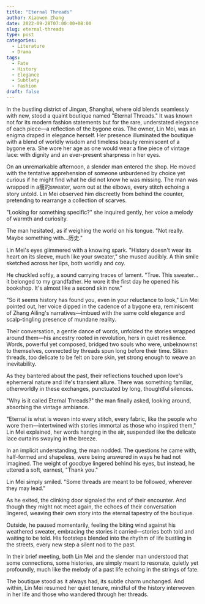 ```yaml
---
title: "Eternal Threads"
author: Xiaowen Zhang
date: 2022-09-28T07:00:00+08:00
slug: eternal-threads
type: post
categories:
  - Literature
  - Drama
tags:
  - Fate
  - History
  - Elegance
  - Subtlety
  - Fashion
draft: false
---
```


In the bustling district of Jingan, Shanghai, where old blends seamlessly with new, stood a quaint boutique named "Eternal Threads." It was known not for its modern fashion statements but for the rare, understated elegance of each piece—a reflection of the bygone eras. The owner, Lin Mei, was an enigma draped in elegance herself. Her presence illuminated the boutique with a blend of worldly wisdom and timeless beauty reminiscent of a bygone era. She wore her age as one would wear a fine piece of vintage lace: with dignity and an ever-present sharpness in her eyes.

On an unremarkable afternoon, a slender man entered the shop. He moved with the tentative apprehension of someone unburdened by choice yet curious if he might find what he did not know he was missing. The man was wrapped in a瘦的sweater, worn out at the elbows, every stitch echoing a story untold. Lin Mei observed him discreetly from behind the counter, pretending to rearrange a collection of scarves.

"Looking for something specific?" she inquired gently, her voice a melody of warmth and curiosity.

The man hesitated, as if weighing the world on his tongue. "Not really. Maybe something with...历史."

Lin Mei's eyes glimmered with a knowing spark. "History doesn't wear its heart on its sleeve, much like your sweater," she mused audibly. A thin smile sketched across her lips, both worldly and coy.

He chuckled softly, a sound carrying traces of lament. "True. This sweater... it belonged to my grandfather. He wore it the first day he opened his bookshop. It's almost like a second skin now."

"So it seems history has found you, even in your reluctance to look," Lin Mei pointed out, her voice dipped in the cadence of a bygone era, reminiscent of Zhang Ailing's narratives—imbued with the same cold elegance and scalp-tingling presence of mundane reality.

Their conversation, a gentle dance of words, unfolded the stories wrapped around them—his ancestry rooted in revolution, hers in quiet resilience. Words, powerful yet composed, bridged two souls who were, unbeknownst to themselves, connected by threads spun long before their time. Silken threads, too delicate to be felt on bare skin, yet strong enough to weave an inevitability.

As they bantered about the past, their reflections touched upon love's ephemeral nature and life's transient allure. There was something familiar, otherworldly in these exchanges, punctuated by long, thoughtful silences.

"Why is it called Eternal Threads?" the man finally asked, looking around, absorbing the vintage ambiance.

"Eternal is what is woven into every stitch, every fabric, like the people who wore them—intertwined with stories immortal as those who inspired them," Lin Mei explained, her words hanging in the air, suspended like the delicate lace curtains swaying in the breeze.

In an implicit understanding, the man nodded. The questions he came with, half-formed and shapeless, were being answered in ways he had not imagined. The weight of goodbye lingered behind his eyes, but instead, he uttered a soft, earnest, "Thank you."

Lin Mei simply smiled. "Some threads are meant to be followed, wherever they may lead."

As he exited, the clinking door signaled the end of their encounter. And though they might not meet again, the echoes of their conversation lingered, weaving their own story into the eternal tapestry of the boutique.

Outside, he paused momentarily, feeling the biting wind against his weathered sweater, embracing the stories it carried—stories both told and waiting to be told. His footsteps blended into the rhythm of life bustling in the streets, every new step a silent nod to the past.

In their brief meeting, both Lin Mei and the slender man understood that some connections, some histories, are simply meant to resonate, quietly yet profoundly, much like the melody of a past life echoing in the strings of fate.

The boutique stood as it always had, its subtle charm unchanged. And within, Lin Mei resumed her quiet tenure, mindful of the history interwoven in her life and those who wandered through her threads.